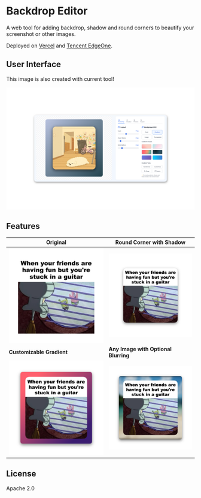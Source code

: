 # Backdrop Editor

A web tool for adding backdrop, shadow and round corners to beautify your screenshot or other images.

Deployed on [Vercel](https://backdrop-editor.vercel.app/) and [Tencent EdgeOne](https://backdrop-editor.yuanzhou.qzz.io/).

## User Interface

This image is also created with current tool!

![UI](./assets/UI.png)

## Features

| **Original** | **Round Corner with Shadow** |
|-----------|-----------|
| ![Original](./assets/image.png) | ![Round](./assets/shadow.png) |
| **Customizable Gradient** | **Any Image with Optional Blurring** |
| ![Gradient](./assets/gradient.png) | ![Blurring](./assets/blurred.png) |

## License

Apache 2.0
